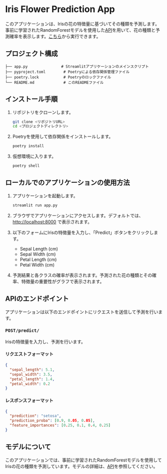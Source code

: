 # Iris Flower Prediction App

このアプリケーションは、Irisの花の特徴量に基づいてその種類を予測します。事前に学習されたRandomForestモデルを使用した[API](https://github.com/TakumiKishimoto/my_fastapi_app)を用いて、花の種類と予測確率を表示します。[こちら](https://myrandomforestapi.streamlit.app/)から実行できます。

## プロジェクト構成

```
├── app.py               # Streamlitアプリケーションのメインスクリプト
├── pyproject.toml        # Poetryによる依存関係管理ファイル
├── poetry.lock           # Poetryのロックファイル
└── README.md             # このREADMEファイル
```

## インストール手順

1. リポジトリをクローンします。

    ```bash
    git clone <リポジトリURL>
    cd <プロジェクトディレクトリ>
    ```

2. Poetryを使用して依存関係をインストールします。

    ```bash
    poetry install
    ```

3. 仮想環境に入ります。

    ```bash
    poetry shell
    ```

## ローカルでのアプリケーションの使用方法

1. アプリケーションを起動します。

    ```bash
    streamlit run app.py
    ```

2. ブラウザでアプリケーションにアクセスします。デフォルトでは、[http://localhost:8000](http://localhost:8000) で表示されます。

3. 以下のフォームにIrisの特徴量を入力し、「Predict」ボタンをクリックします。

    - Sepal Length (cm)
    - Sepal Width (cm)
    - Petal Length (cm)
    - Petal Width (cm)

4. 予測結果と各クラスの確率が表示されます。予測された花の種類とその確率、特徴量の重要性がグラフで表示されます。

## APIのエンドポイント

アプリケーションは以下のエンドポイントにリクエストを送信して予測を行います。

### `POST/predict/`

Irisの特徴量を入力し、予測を行います。

#### リクエストフォーマット

```json
{
  "sepal_length": 5.1,
  "sepal_width": 3.5,
  "petal_length": 1.4,
  "petal_width": 0.2
}
```

#### レスポンスフォーマット

```json
{
  "prediction": "setosa",
  "prediction_proba": [0.9, 0.05, 0.05],
  "feature_importances": [0.25, 0.1, 0.4, 0.25]
}
```

## モデルについて

このアプリケーションでは、事前に学習されたRandomForestモデルを使用してIrisの花の種類を予測しています。モデルの詳細は、[API](https://github.com/TakumiKishimoto/my_fastapi_app)を参照してください。

